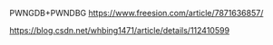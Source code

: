 PWNGDB+PWNDBG   https://www.freesion.com/article/7871636857/    

https://blog.csdn.net/whbing1471/article/details/112410599 
